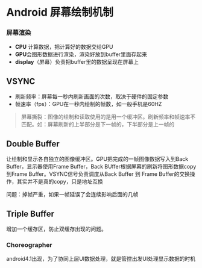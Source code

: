 # Android 屏幕绘制机制

### 屏幕渲染

* **CPU** 计算数据，把计算好的数据交给GPU
* **GPU**会图形数据进行渲染，渲染好放到buffer里面存起来
* **display**（屏幕）负责把buffer里的数据呈现在屏幕上



## VSYNC

* 刷新频率：屏幕每一秒内刷新画面的次数，取决于硬件的固定参数
* 帧速率（fps）：GPU在一秒内绘制的帧数，如一般手机是60HZ

> 屏幕撕裂：图像的绘制和读取使用的是用一个缓冲区。刷新频率和帧速率不匹配。如：屏幕刷新的上半部分是下一帧的，下半部分是上一帧的



## Double Buffer

让绘制和显示各自独立的图像缓冲区。GPU把完成的一帧图像数据写入到Back Buffer，显示器使用Frame Buffer，Back BUffer根据屏幕的刷新将图形数据copy到Frame Buffer。VSYNC信号负责调度从Back Buffer 到 Frame Buffer的交换操作，其实并不是真的copy，只是地址互换



问题：掉帧严重，如果一帧延误了会连续影响后面的几帧



## Triple Buffer

增加一个缓存区，防止双缓存出现的问题。



### Choreographer

android4.1出现，为了协同上层UI数据处理，就是管控出发UI处理显示数据的时机





